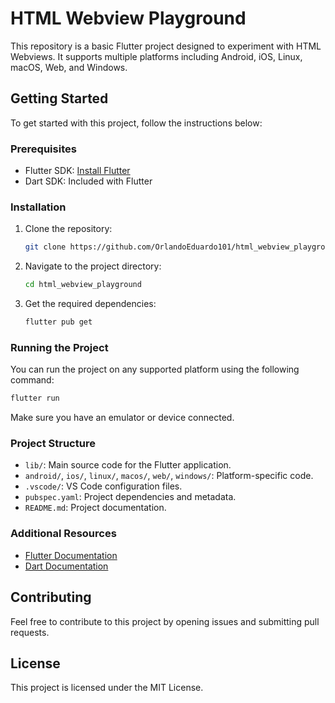 
# HTML Webview Playground

This repository is a basic Flutter project designed to experiment with HTML Webviews. It supports multiple platforms including Android, iOS, Linux, macOS, Web, and Windows.

## Getting Started

To get started with this project, follow the instructions below:

### Prerequisites

- Flutter SDK: [Install Flutter](https://flutter.dev/docs/get-started/install)
- Dart SDK: Included with Flutter

### Installation

1. Clone the repository:
   ```sh
   git clone https://github.com/OrlandoEduardo101/html_webview_playground.git
   ```
2. Navigate to the project directory:
   ```sh
   cd html_webview_playground
   ```
3. Get the required dependencies:
   ```sh
   flutter pub get
   ```

### Running the Project

You can run the project on any supported platform using the following command:
```sh
flutter run
```

Make sure you have an emulator or device connected.

### Project Structure

- `lib/`: Main source code for the Flutter application.
- `android/`, `ios/`, `linux/`, `macos/`, `web/`, `windows/`: Platform-specific code.
- `.vscode/`: VS Code configuration files.
- `pubspec.yaml`: Project dependencies and metadata.
- `README.md`: Project documentation.

### Additional Resources

- [Flutter Documentation](https://flutter.dev/docs)
- [Dart Documentation](https://dart.dev/guides)

## Contributing

Feel free to contribute to this project by opening issues and submitting pull requests.

## License

This project is licensed under the MIT License.
